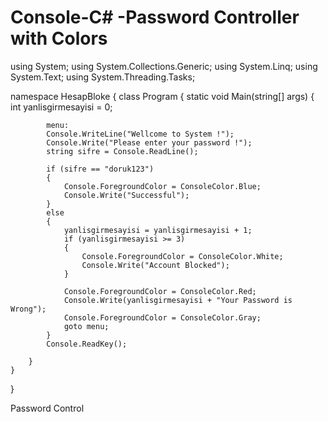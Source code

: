 Console-C# -Password Controller with Colors
==========
using System;
using System.Collections.Generic;
using System.Linq;
using System.Text;
using System.Threading.Tasks;

namespace HesapBloke
{
    class Program
    {
        static void Main(string[] args)
        {
            int yanlisgirmesayisi = 0;

            menu:
            Console.WriteLine("Wellcome to System !");
            Console.Write("Please enter your password !");
            string sifre = Console.ReadLine();

            if (sifre == "doruk123")
            {
                Console.ForegroundColor = ConsoleColor.Blue;
                Console.Write("Successful");
            }
            else
            {
                yanlisgirmesayisi = yanlisgirmesayisi + 1;
                if (yanlisgirmesayisi >= 3)
                {
                    Console.ForegroundColor = ConsoleColor.White;
                    Console.Write("Account Blocked");
                }

                Console.ForegroundColor = ConsoleColor.Red;
                Console.Write(yanlisgirmesayisi + "Your Password is Wrong");
                Console.ForegroundColor = ConsoleColor.Gray;
                goto menu;
            }
            Console.ReadKey();

        }
    }
}


Password Control
